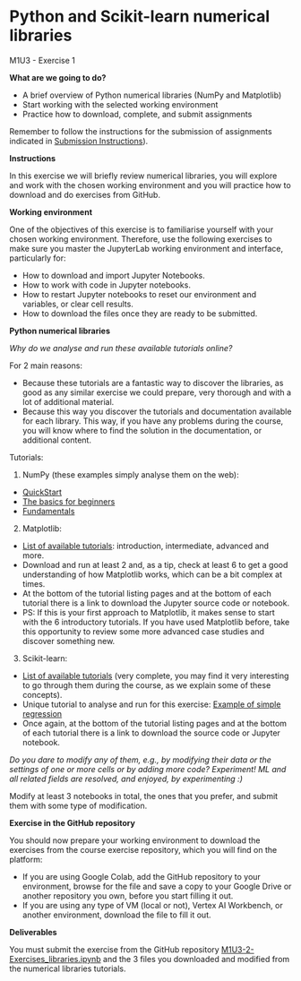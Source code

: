 # **Python and Scikit-learn numerical libraries**

M1U3 - Exercise 1

**What are we going to do?**

- A brief overview of Python numerical libraries (NumPy and Matplotlib)
- Start working with the selected working environment
- Practice how to download, complete, and submit assignments

Remember to follow the instructions for the submission of assignments indicated in [Submission Instructions](https://github.com/Tokio-School/Machine-Learning-EN/blob/main/Submission_instructions.md)).

**Instructions**

In this exercise we will briefly review numerical libraries, you will explore and work with the chosen working environment and you will practice how to download and do exercises from GitHub.

**Working environment**

One of the objectives of this exercise is to familiarise yourself with your chosen working environment. Therefore, use the following exercises to make sure you master the JupyterLab working environment and interface, particularly for:

- How to download and import Jupyter Notebooks.
- How to work with code in Jupyter notebooks.
- How to restart Jupyter notebooks to reset our environment and variables, or clear cell results.
- How to download the files once they are ready to be submitted.

**Python numerical libraries**

_Why do we analyse and run these available tutorials online?_

For 2 main reasons:

- Because these tutorials are a fantastic way to discover the libraries, as good as any similar exercise we could prepare, very thorough and with a lot of additional material.
- Because this way you discover the tutorials and documentation available for each library. This way, if you have any problems during the course, you will know where to find the solution in the documentation, or additional content.

Tutorials:

1. NumPy (these examples simply analyse them on the web):
  - [QuickStart](https://numpy.org/devdocs/user/quickstart.html)
  - [The basics for beginners](https://numpy.org/devdocs/user/absolute_beginners.html)
  - [Fundamentals](https://numpy.org/devdocs/user/basics.html)
2. Matplotlib:
  - [List of available tutorials](https://matplotlib.org/stable/tutorials/index.html): introduction, intermediate, advanced and more.
  - Download and run at least 2 and, as a tip, check at least 6 to get a good understanding of how Matplotlib works, which can be a bit complex at times.
  - At the bottom of the tutorial listing pages and at the bottom of each tutorial there is a link to download the Jupyter source code or notebook.
  - PS: If this is your first approach to Matplotlib, it makes sense to start with the 6 introductory tutorials. If you have used Matplotlib before, take this opportunity to review some more advanced case studies and discover something new.
3. Scikit-learn:
  - [List of available tutorials](https://scikit-learn.org/stable/auto_examples/index.html) (very complete, you may find it very interesting to go through them during the course, as we explain some of these concepts).
  - Unique tutorial to analyse and run for this exercise: [Example of simple regression](https://scikit-learn.org/stable/auto_examples/linear_model/plot_ols.html)
  - Once again, at the bottom of the tutorial listing pages and at the bottom of each tutorial there is a link to download the source code or Jupyter notebook.

_Do you dare to modify any of them, e.g., by modifying their data or the settings of one or more cells or by adding more code? Experiment! ML and all related fields are resolved, and enjoyed, by experimenting :)_

Modify at least 3 notebooks in total, the ones that you prefer, and submit them with some type of modification.

**Exercise in the GitHub repository**

You should now prepare your working environment to download the exercises from the course exercise repository, which you will find on the platform:

- If you are using Google Colab, add the GitHub repository to your environment, browse for the file and save a copy to your Google Drive or another repository you own, before you start filling it out.
- If you are using any type of VM (local or not), Vertex AI Workbench, or another environment, download the file to fill it out.

**Deliverables**

You must submit the exercise from the GitHub repository [M1U3-2-Exercises\_libraries.ipynb](https://github.com/Tokio-School/Machine-Learning/blob/main/M01-Introducci%C3%B3n_al_Machine_Learning/M1U3-Librer%C3%ADas_num%C3%A9ricas_de_Python_y_Scikit-learn/M1U3-2-Ejercicios_librer%C3%ADas.ipynb) and the 3 files you downloaded and modified from the numerical libraries tutorials.

